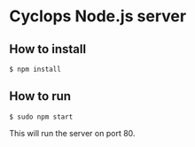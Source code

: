 # Cyclops Node.js server

## How to install
    $ npm install

## How to run
    $ sudo npm start
This will run the server on port 80.
